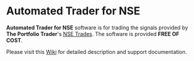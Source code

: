 Automated Trader for NSE
=================================

**Automated Trader for NSE** software is for trading the signals provided by **The Portfolio Trader**'s [NSE Trades](http://www.theportfoliotrader.com/nse-trading/). The software is provided **FREE OF COST**.

Please visit this [Wiki](https://github.com/virusme/Automated-Trader-for-NSE/wiki) for  detailed description and support documentation.
